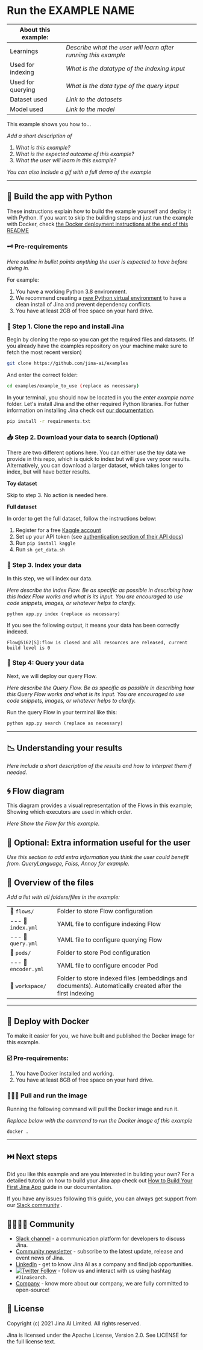 # Run the EXAMPLE NAME
| About this example: |  |
| ------------- | ------------- |
| Learnings | *Describe what the user will learn after running this example* |
| Used for indexing | *What is the datatype of the indexing input* |
| Used for querying | *What is the data type of the query input* |
| Dataset used | *Link to the datasets* |
| Model used | *Link to the model* |

<p></p>
This example shows you how to...

*Add a short description of*
1. *What is this example?*
2. *What is the expected outcome of this example?*
3. *What the user will learn in this example?*

*You can also include a gif with a full demo of the example*
_____

## 🐍 Build the app with Python

These instructions explain how to build the example yourself and deploy it with Python. If you want to skip the building steps and just run the example with Docker, check [the Docker deployment instructions at the end of this README](#deploy-with-docker)  


### 🗝️ Pre-requirements

*Here outline in bullet points anything the user is expected to have before diving in.* 

For example:

1. You have a working Python 3.8 environment. 
2. We recommend creating a [new Python virtual environment](https://docs.python.org/3/tutorial/venv.html) to have a clean install of Jina and prevent dependency conflicts.   
3. You have at least 2GB of free space on your hard drive. 

### 👾 Step 1. Clone the repo and install Jina

Begin by cloning the repo so you can get the required files and datasets. (If you already have the examples repository on your machine make sure to fetch the most recent version)

```sh
git clone https://github.com/jina-ai/examples
````

And enter the correct folder:

```sh
cd examples/example_to_use (replace as necessary)
```

In your terminal, you should now be located in you the *enter example name* folder. Let's install Jina and the other required Python libraries. For futher information on installing Jina check out [our documentation](https://docs.jina.ai/chapters/core/setup/).

```sh
pip install -r requirements.txt
```

### 📥 Step 2. Download your data to search (Optional)

There are two different options here. You can either use the toy data we provide in this repo, which is quick to index but will give very poor results. Alternatively, you can download a larger dataset, which takes longer to index, but will have better results.

**Toy dataset**<p>
Skip to step 3. No action is needed here.

**Full dataset**<p>
In order to get the full dataset, follow the instructions below:

1. Register for a free [Kaggle account](https://www.kaggle.com/account/login?phase=startRegisterTab&returnUrl=%2F)
2. Set up your API token (see [authentication section of their API docs](https://www.kaggle.com/docs/api))
3. Run `pip install kaggle`
4. Run `sh get_data.sh`

### 🏃 Step 3. Index your data
In this step, we will index our data.

*Here describe the Index Flow. Be as specific as possible in describing how this Index Flow works and what is its input. You are encouraged to use code snippets, images, or whatever helps to clarify.*

```
python app.py index (replace as necessary)
```

If you see the following output, it means your data has been correctly indexed.

```
Flow@5162[S]:flow is closed and all resources are released, current build level is 0
```

### 🔎 Step 4: Query your data
Next, we will deploy our query Flow.

*Here describe the Query Flow. Be as specific as possible in describing how this Query Flow works and what is its input. You are encouraged to use code snippets, images, or whatever helps to clarify.*

Run the query Flow in your terminal like this:

```
python app.py search (replace as necessary)
``` 
______

## 📉 Understanding your results
*Here include a short description of the results and how to interpret them if needed.*

## 🌀 Flow diagram
This diagram provides a visual representation of the Flows in this example; Showing which executors are used in which order.

*Here Show the Flow for this example.*

## 📖 Optional: Extra information useful for the user

*Use this section to add extra information you think the user could benefit from.
QueryLanguage, Faiss, Annoy for example.*

## 🔮 Overview of the files

*Add a list with all folders/files in the example:*

|                      |                                                                                                                  |
| -------------------- | ---------------------------------------------------------------------------------------------------------------- |
| 📂 `flows/`          | Folder to store Flow configuration                                                                               |
| --- 📃 `index.yml`     | YAML file to configure indexing Flow                                                                             |
| --- 📃 `query.yml`     | YAML file to configure querying Flow                                                                             |
| 📂 `pods/`           | Folder to store Pod configuration                                                                                |
| --- 📃 `encoder.yml`   | YAML file to configure encoder Pod                                                                               |
| 📂 `workspace/`      | Folder to store indexed files (embeddings and documents). Automatically created after the first indexing   |

_____

## 🐋 Deploy with Docker
To make it easier for you, we have built and published the Docker image for this example.

### ☑️ Pre-requirements:

1. You have Docker installed and working.
2. You have at least 8GB of free space on your hard drive.

### 🏃🏿‍♂️ Pull and run the image
Running the following command will pull the Docker image and run it.

*Replace below with the command to run the Docker image of this example*

```bash
docker .
```

_______

## ⏭️ Next steps

Did you like this example and are you interested in building your own? For a detailed tutorial on how to build your Jina app check out [How to Build Your First Jina App](https://docs.jina.ai/chapters/my_first_jina_app/#how-to-build-your-first-jina-app) guide in our documentation. 

If you have any issues following this guide, you can always get support from our [Slack community](https://join.slack.com/t/jina-ai/shared_invite/zt-dkl7x8p0-rVCv~3Fdc3~Dpwx7T7XG8w) .

## 👩‍👩‍👧‍👦 Community

- [Slack channel](https://join.slack.com/t/jina-ai/shared_invite/zt-dkl7x8p0-rVCv~3Fdc3~Dpwx7T7XG8w) - a communication platform for developers to discuss Jina.
- [Community newsletter](mailto:newsletter+subscribe@jina.ai) - subscribe to the latest update, release and event news of Jina.
- [LinkedIn](https://www.linkedin.com/company/jinaai/) - get to know Jina AI as a company and find job opportunities.
- [![Twitter Follow](https://img.shields.io/twitter/follow/JinaAI_?label=Follow%20%40JinaAI_&style=social)](https://twitter.com/JinaAI_) - follow us and interact with us using hashtag `#JinaSearch`.  
- [Company](https://jina.ai) - know more about our company, we are fully committed to open-source!

## 🦄 License

Copyright (c) 2021 Jina AI Limited. All rights reserved.

Jina is licensed under the Apache License, Version 2.0. See LICENSE for the full license text.
